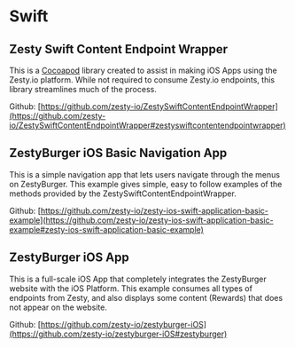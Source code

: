 # Swift

## Zesty Swift Content Endpoint Wrapper

This is a [Cocoapod](https://cocoapods.org) library created to assist in making iOS Apps using the Zesty.io platform. While not required to consume Zesty.io endpoints, this library streamlines much of the process.

Github: [https://github.com/zesty-io/ZestySwiftContentEndpointWrapper](https://github.com/zesty-io/ZestySwiftContentEndpointWrapper#zestyswiftcontentendpointwrapper)

## ZestyBurger iOS Basic Navigation App

This is a simple navigation app that lets users navigate through the menus on ZestyBurger. This example gives simple, easy to follow examples of the methods provided by the ZestySwiftContentEndpointWrapper.

Github: [https://github.com/zesty-io/zesty-ios-swift-application-basic-example](https://github.com/zesty-io/zesty-ios-swift-application-basic-example#zesty-ios-swift-application-basic-example)

## ZestyBurger iOS App

This is a full-scale iOS App that completely integrates the ZestyBurger website with the iOS Platform. This example consumes all types of endpoints from Zesty, and also displays some content \(Rewards\) that does not appear on the website.

Github: [https://github.com/zesty-io/zestyburger-iOS](https://github.com/zesty-io/zestyburger-iOS#zestyburger)

